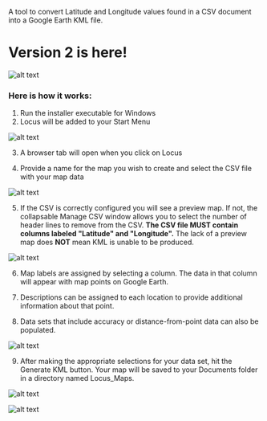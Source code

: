 A tool to convert Latitude and Longitude values found in a CSV document into a Google Earth KML file.

# Version 2 is here!


![alt text](https://user-images.githubusercontent.com/73806121/216791088-8a2615fc-91ce-46fd-b912-063051c2a3d4.png)

### Here is how it works:
1.  Run the installer executable for Windows
2.  Locus will be added to your Start Menu

![alt text](https://user-images.githubusercontent.com/73806121/216791260-3b9b8ce6-4579-4df2-a1a0-7a3dfb221c16.png)

3.  A browser tab will open when you click on Locus

4.  Provide a name for the map you wish to create and select the CSV file with your map data

![alt text](https://user-images.githubusercontent.com/73806121/216791321-4c756cf3-b02a-4e6b-9a94-235080c0d10b.png)

5.  If the CSV is correctly configured you will see a preview map. If not, the collapsable Manage CSV window allows you to select the number of header lines to remove from the CSV.  **The CSV file MUST contain columns labeled "Latitude" and "Longitude".**  The lack of a preview map does **NOT** mean KML is unable to be produced.

![alt text](https://user-images.githubusercontent.com/73806121/216791634-5de2c0d1-ed32-45c0-806f-575f744e80d8.png)

6.  Map labels are assigned by selecting a column.  The data in that column will appear with map points on Google Earth.

7.  Descriptions can be assigned to each location to provide additional information about that point.

8.  Data sets that include accuracy or distance-from-point data can also be populated.

![alt text](https://user-images.githubusercontent.com/73806121/216791812-f5f7b716-d9c0-42e4-9596-155d8b69fcb5.png)

9.  After making the appropriate selections for your data set, hit the Generate KML button.  Your map will be saved to your Documents folder in a directory named Locus_Maps. 

![alt text](https://user-images.githubusercontent.com/73806121/216791917-9dc39e53-e0ef-4ff2-9ef1-1fb4458e17d7.png)

![alt text](https://user-images.githubusercontent.com/73806121/216791825-56539e9d-67fc-483c-b8b7-1052e5805f0b.png)



